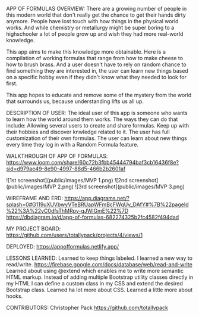 APP OF FORMULAS
OVERVIEW:
There are a growing number of people in this modern world that don't really get the chance to get their hands dirty anymore. People have lost touch with how things in the physical world works. And while chemistry or metallurgy might be super boring to a highschooler a lot of people grow up and wish they had more real-world knowledge.

This app aims to make this knowledge more obtainable. Here is a compilation of working formulas that range from how to make cheese to how to brush brass. And a user doesn't have to rely on random chance to find something they are interested in, the user can learn new things based on a specific hobby even if they didn't know what they needed to look for first.

This app hopes to educate and remove some of the mystery from the world that surrounds us, because understanding lifts us all up.

DESCRIPTION OF USER:
The ideal user of this app is someone who wants to learn how the world around them works. The ways they can do that include:
Allowing several users to create and share formulas.
Keep up with their hobbies and discover knwledge related to it.
The user has full customization of their own formulas.
The user can learn about new things every time they log in with a Random Formula feature.

WALKTHROUGH OF APP OF FORMULAS:
https://www.loom.com/share/60c72b3fbb45444794baf3cb16436f8e?sid=d979ae49-8e90-4997-88d5-466b2b2601af

![1st screenshot](public/images/MVP 1.png)
![2nd screenshot](public/images/MVP 2.png)
![3rd screenshot](public/images/MVP 3.png)

WIREFRAME AND ERD:
https://app.diagrams.net/?splash=0#G119uXUVbwyVTeBRUapWFmBcFWqUv_DAfY#%7B%22pageId%22%3A%22yC0dfsThMRpy-qJWlGmE%22%7D
https://dbdiagram.io/d/app-of-formulas-682274325b2fc4582f494dad

MY PROJECT BOARD:
https://github.com/users/totallypack/projects/4/views/1

DEPLOYED:
https://appofformulas.netlify.app/

LESSONS LEARNED:
Learned to keep things labeled.
I learned a new way to read/write. https://firebase.google.com/docs/database/web/read-and-write
Learned about using @extend which enables me to write more semantic HTML markup. Instead of adding multiple Bootstrap utility classes directly in my HTML I can define a custom class in my CSS and extend the desired Bootstrap class.
Learned ha lot more about CSS.
Learned a little more about hooks.

CONTRIBUTORS:
Christopher Pack https://github.com/totallypack
